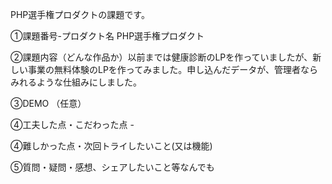 PHP選手権プロダクトの課題です。

①課題番号-プロダクト名 PHP選手権プロダクト

②課題内容（どんな作品か）以前までは健康診断のLPを作っていましたが、新しい事業の無料体験のLPを作ってみました。申し込んだデータが、管理者ならみれるような仕組みにしました。

③DEMO （任意）

④工夫した点・こだわった点 -

④難しかった点・次回トライしたいこと(又は機能)

⑤質問・疑問・感想、シェアしたいこと等なんでも
